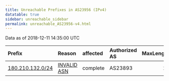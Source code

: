 ```yaml
---
title: Unreachable Prefixes in AS23956 (IPv4)
datatable: true
sidebar: unreachable_sidebar
permalink: unreachable_AS23956-v4.html
---
```


Data as of 2018-12-11 14:35:00 UTC


<div class="datatable-begin"></div>

| Prefix                                                     | Reason                                                                                                  | affected   | Authorized AS   |   MaxLength | Anchor                                       |   unreachable /24s |
|:-----------------------------------------------------------|:--------------------------------------------------------------------------------------------------------|:-----------|:----------------|------------:|:---------------------------------------------|-------------------:|
| [180.210.132.0/24](https://stat.ripe.net/180.210.132.0/24) | [INVALID ASN](https://rpki-validator.ripe.net/announcement-preview?asn=AS23956&prefix=180.210.132.0/24) | complete   | AS23893         |          24 | [APNIC](unreachable_APNIC_RPKI_Root-v4.html) |                  1 |

<div class="datatable-end"></div>